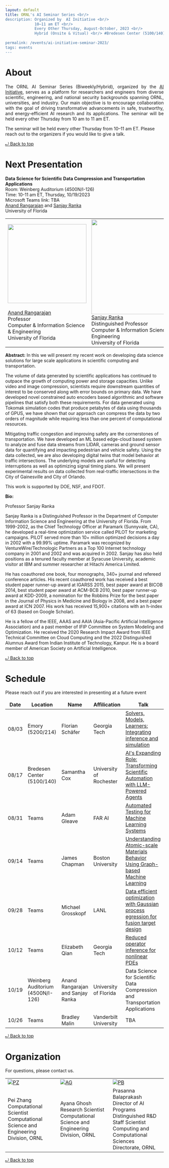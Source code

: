 ```yaml
---
layout: default
title: ORNL's AI Seminar Series <br/> 
description: Organized by  AI Initiative <br/>
             10–11 am ET <br/> 
             Every Other Thursday, August-October, 2023 <br/> 
             Hybrid (Onsite & Vitual) <br/> #Bredesen Center (5100/140) <br/>
             
permalink: /events/ai-initiative-seminar-2023/
tags: events
---
```

 
# About

<p align="justify">
The ORNL AI Seminar Series (Biweekly/Hybrid), organized by the <a href="https://www.ornl.gov/ai-initiative"> AI Initiative</a>, serves as a platform for researchers and engineers from diverse scientific, engineering, and national security backgrounds spanning ORNL, universities, and industry. Our main objective is to encourage collaboration with the goal of driving transformative advancements in safe, trustworthy, and energy-efficient AI research and its applications. The seminar will be held every other Thursday from 10 am to 11 am ET. 
  
The seminar will be held every other Thursday from 10–11 am ET. Please reach out to the organizers if you would like to give a talk.
</p> 
<a href="#top"> &#10558; Back to top</a>

# Next Presentation

**Data Science for Scientific Data Compression and Transportation Applications**
<br>Room: Weinberg Auditorium (4500N/I-126)<br> Time: 10-11 am ET, Thursday, 10/19/2023 <br>Microsoft Teams link: TBA<br>
 <a href="https://www.cise.ufl.edu/~anand/">Anand Rangarajan</a> and <a href="https://sanjayranka.com/"> Sanjay Ranka </a><br>
University of Florida

|         |        |
| -------------- | -------------- |
|<a href="https://www.cise.ufl.edu/~anand/"><img src="https://www.cise.ufl.edu/~anand/Images/Anand_studio_crop.gif" height="250"/></a><br><br><a href="https://www.cise.ufl.edu/~anand/">Anand Rangarajan</a> <br> Professor <br> Computer & Information Science & Engineering <br> University of Florida |<a href="https://sanjayranka.com/"><img src="https://sanjayranka.com/wp-content/uploads/2021/02/SanjayRanka-400x602.jpg" height="300"/></a><br><a href="https://sanjayranka.com/">Sanjay Ranka</a><br> Distinguished Professor<br>Computer & Information Science & Engineering <br> University of Florida|



**Abstract:** 
In this we will present my recent work on developing data science solutions for large scale applications in scientific computing and transportation.

The volume of data generated by scientific applications has continued to outpace the growth of computing power and storage capacities. Unlike video and image compression, scientists require downstream quantities of interest to be conserved along with error bounds on primary data. We have developed novel constrained auto encoders based algorithmic and software pipelines that satisfy both these requirements. For data generated using Tokomak simulation codes that produce petabytes of data using thousands of GPUS, we have shown that our approach can compress the data by two orders of magnitude while requiring less than one percent of computational resources.

Mitigating traffic congestion and improving safety are the cornerstones of transportation. We have developed an ML based edge-cloud based system to analyze and fuse data streams from LIDAR, cameras and ground sensor data for quantifying and impacting pedestrian and vehicle safety. Using the data collected, we are also developing digital twins that model behavior at traffic intersections. The underlying models are useful for detecting interruptions as well as optimizing signal timing plans. We will present experimental results on data collected from real-traffic intersections in the City of Gainesville and City of Orlando.

This work is supported by DOE, NSF, and FDOT.

**Bio:** 

Professor Sanjay Ranka 

Sanjay Ranka is a Distinguished Professor in the Department of Computer Information Science and Engineering at the University of Florida. From 1999-2002, as the Chief Technology Officer at Paramark (Sunnyvale, CA), he developed a real-time optimization service called PILOT for marketing campaigns. PILOT served more than 10+ million optimized decisions a day in 2002 with a 99.99% uptime. Paramark was recognized by VentureWire/Technologic Partners as a Top 100 Internet technology company in 2001 and 2002 and was acquired in 2002. Sanjay has also held positions as a tenured faculty member at Syracuse University, academic visitor at IBM and summer researcher at Hitachi America Limited.

He has coauthored one book, four monographs, 340+ journal and refereed conference articles. His recent coauthored work has received a best student paper runner-up award at IGARSS 2015, best paper award at BICOB 2014, best student paper award at ACM-BCB 2010, best paper runner-up award at KDD-2009, a nomination for the Robbins Prize for the best paper in the Journal of Physics in Medicine and Biology in 2008, and a best paper award at ICN 2007. His work has received 15,900+ citations with an h-index of 63 (based on Google Scholar).

He is a fellow of the IEEE, AAAS and AAIA (Asia-Pacific Artificial Intelligence Association) and a past member of IFIP Committee on System Modeling and Optimization. He received the 2020 Research Impact Award from IEEE Technical Committee on Cloud Computing and the 2022 Distinguished Alumnus Award from Indian Institute of Technology, Kanpur. He is a board member of American Society on Artificial Intelligence.

<a href="#top"> &#10558; Back to top</a>

# Schedule 

Please reach out if you are interested in presenting at a future event

|      Date      |      Location  |     Name      |  Affilication |   Talk   |
| -------------- | -------------- |-------------- |-------------- |-------------- |
| 08/03| Emory (5200/214)| Florian Schäfer | Georgia Tech | [Solvers, Models, Learners: Integrating inference and simulation](https://ornl-my.sharepoint.com/:v:/g/personal/tj9_ornl_gov/EcqgjB55LZ5JonR61U7bnzgBJQWiAoyqjEUQBpXrop_KMw)|
| 08/17| Bredesen Center (5100/140)| Samantha Cox | University of Rochester | [AI's Expanding Role: Transforming Scientific Automation with LLM-Powered Agents](https://ornl-my.sharepoint.com/:v:/g/personal/tj9_ornl_gov/ET-ASOFb2BRErdJb5AOjWYoBhfCIIri-FP8lXDvtJzLy6A) |
| 08/31| Teams| Adam Gleave| FAR AI | [Automated Testing for Machine Learning Systems](https://ornl-my.sharepoint.com/:v:/g/personal/tj9_ornl_gov/ER7a32f7de5IsOB2KetusHIBp7L4aGdtcBvd55ey8Kt2QQ)|
| 09/14 |Teams| James Chapman|Boston University|[Understanding Atomic-scale Materials Behavior Using Graph-based Machine Learning](https://ornl-my.sharepoint.com/:v:/g/personal/tj9_ornl_gov/Eb12f9I8ucdPjOlLSGV2xlcBSJ-BO32U5JNIL7WgsQfvDg)|
| 09/28 |Teams| Michael Grosskopf|LANL|[Data efficient optimization with Gaussian process egression for fusion target design](https://ornl-my.sharepoint.com/:v:/g/personal/tj9_ornl_gov/EWyZqYZTjttAhR7QhC2dSE8BqeFyPYBcLftGoVZptHNdfQ)|
| 10/12 |Teams| Elizabeth Qian|Georgia Tech|[Reduced operator inference for nonlinear PDEs](https://ornl-my.sharepoint.com/:v:/g/personal/tj9_ornl_gov/EYpWCAdY0RdClz0AWNz0B7cBkctBc18SbWFrk83g00IA5A)|
| 10/19 |Weinberg Auditorium (4500N/I-126)| Anand Rangarajan and Sanjay Ranka|University of Florida|Data Science for Scientific Data Compression and Transportation Applications|
| 10/26 |Teams|Bradley Malin|Vanderbilt University|TBA|

<a href="#top"> &#10558; Back to top</a>


# Organization

For questions, please contact us.
<style>
td, th {
   border: none!important;
}
</style>
|         |        |             |
| -------------- | -------------- | -------------- |
| <a href="https://www.ornl.gov/staff-profile/pei-zhang">![PZ](https://www.ornl.gov/sites/default/files/styles/staff_profile_image_style/public/2022-04/Pei.jpeg?h=0f2f523a&itok=WzxCnpTj)</a>|<a href="https://www.ornl.gov/staff-profile/ayana-ghosh">![AG](https://www.ornl.gov/sites/default/files/styles/staff_profile_image_style/public/2021-03/Screen%20Shot%202021-03-25%20at%201.30.23%20PM.png?h=f85fc757&itok=J_MSjMUD)</a>    |<a href="https://www.ornl.gov/staff-profile/prasanna-balaprakash">![PB](https://www.ornl.gov/sites/default/files/styles/staff_profile_image_style/public/2023-03/BalaprakashProfile_0.jpg?h=17644140&itok=AYUSlKCG)</a>    |
|Pei Zhang  <br> Computational Scientist <br> Computational Science and Engineering Division, ORNL| Ayana Ghosh <br> Research Scientist <br> Computational Science and Engineering Division, ORNL|Prasanna Balaprakash<br> Director of AI Programs <br> Distinguished R&D Staff Scientist<br> Computing and Computational Sciences Directorate, ORNL|

<a href="#top"> &#10558; Back to top</a>
